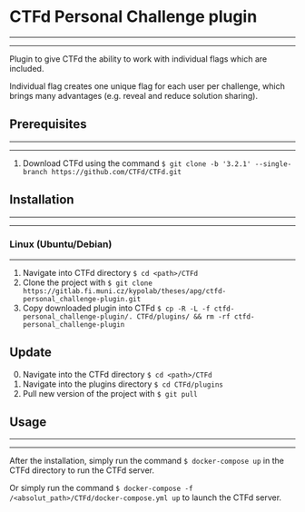 # CTFd Personal Challenge plugin
---
---
Plugin to give CTFd the ability to work with individual flags which are included.

Individual flag creates one unique flag for each user per challenge, which brings many advantages (e.g. reveal and reduce solution sharing). 

## Prerequisites
---
---
1. Download CTFd using the command `$ git clone -b '3.2.1' --single-branch https://github.com/CTFd/CTFd.git`


## Installation
---
---
### Linux (Ubuntu/Debian)
---

1. Navigate into CTFd directory `$ cd <path>/CTFd`
2. Clone the project with `$ git clone https://gitlab.fi.muni.cz/kypolab/theses/apg/ctfd-personal_challenge-plugin.git`
3. Copy downloaded plugin into CTFd `$ cp -R -L -f ctfd-personal_challenge-plugin/. CTFd/plugins/ && rm -rf ctfd-personal_challenge-plugin`

## Update

0. Navigate into the CTFd directory `$ cd <path>/CTFd`
1. Navigate into the plugins directory `$ cd CTFd/plugins`
2. Pull new version of the project with `$ git pull`

## Usage
---
---
After the installation, simply run the command `$ docker-compose up` in the CTFd directory to run the CTFd server.

Or simply run the command `$ docker-compose -f /<absolut_path>/CTFd/docker-compose.yml up` to launch the CTFd server.
